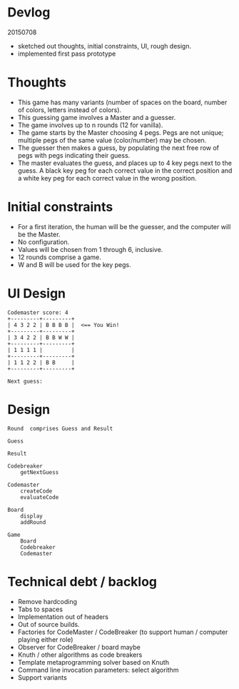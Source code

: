 # Devlog

20150708

* sketched out thoughts, initial constraints, UI, rough design.
* implemented first pass prototype

# Thoughts

* This game has many variants (number of spaces on the board, number of colors, letters instead of colors).
* This guessing game involves a Master and a guesser.
* The game involves up to n rounds (12 for vanilla).
* The game starts by the Master choosing 4 pegs.  Pegs are not unique; multiple pegs of the same value (color/number) may be chosen.
* The guesser then makes a guess, by populating the next free row of pegs with pegs indicating their guess.
* The master evaluates the guess, and places up to 4 key pegs next to the guess.  A black key peg for each correct value in the correct position and a white key peg for each correct value in the wrong position.

# Initial constraints

* For a first iteration, the human will be the guesser, and the computer will be the Master.
* No configuration.
* Values will be chosen from 1 through 6, inclusive.
* 12 rounds comprise a game.
* W and B will be used for the key pegs.

# UI Design

```
Codemaster score: 4
+---------+---------+
| 4 3 2 2 | B B B B |  <== You Win!
+---------+---------+
| 3 4 2 2 | B B W W |
+---------+---------+
| 1 1 1 1 |         |
+---------+---------+
| 1 1 2 2 | B B     |
+---------+---------+

Next guess: 
```

# Design

```
Round  comprises Guess and Result

Guess

Result

Codebreaker
    getNextGuess

Codemaster
    createCode
    evaluateCode

Board
    display
    addRound

Game
    Board
    Codebreaker
    Codemaster
```

# Technical debt / backlog

* Remove hardcoding
* Tabs to spaces
* Implementation out of headers
* Out of source builds.
* Factories for CodeMaster / CodeBreaker (to support human / computer playing either role)
* Observer for CodeBreaker / board maybe
* Knuth / other algorithms as code breakers
* Template metaprogramming solver based on Knuth
* Command line invocation parameters: select algorithm
* Support variants

